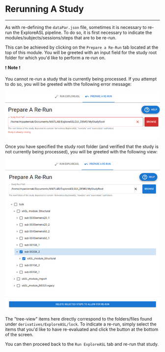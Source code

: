 # Rerunning A Study

---

As with re-defining the `dataPar.json` file, sometimes it is necessary to re-run the ExploreASL pipeline. To do so, it is first necessary to indicate the modules/subjects/sessions/steps that are to be re-run.

This can be achieved by clicking on the `Prepare a Re-Run` tab located at the top of this module. You will be greeted with an input field for the study root folder for which you'd like to perform a re-run on.

:exclamation: **Note** :exclamation:

You cannot re-run a study that is currently being processed. If you attempt to do so, you will be greeted with the following error message:

![RunEASL_ReRun_StudyAlreadyRunning](../../assets/img/Tutorial/RunEASL/RunEASL_ReRun_StudyAlreadyRunning.png)

Once you have specified the study root folder (and verified that the study is not currently being processed), you will be greeted with the following view:

![RunEASL_ReRun_ExampleSelection](../../assets/img/Tutorial/RunEASL/RunEASL_ReRun_ExampleSelection.png)

The "tree-view" items here directly correspond to the folders/files found under `derivatives/ExploreASL/lock`. To indicate a re-run, simply select the items that you'd like to have re-evaluated and click the button at the bottom of the screen.

You can then proceed back to the `Run ExploreASL` tab and re-run that study.

